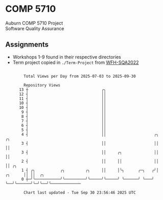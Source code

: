 # COMP 5710
Auburn COMP 5710 Project  
Software Quality Assurance

## Assignments
- Workshops 1-9 found in their respective directories
- Term project copied in `./Term-Project` from [WFH-SQA2022](https://github.com/wumphlett/WFH-SQA2022-AUBURN)

```

        Total Views per Day from 2025-07-03 to 2025-09-30

        Repository Views
      13 ┼                                ╭╮
      12 ┤                                ││
      11 ┤                                ││
      10 ┤                                ││
      10 ┤                                ││
       9 ┤                                ││
       8 ┤                                ││
       7 ┤                                ││
       6 ┤                                ││
       5 ┤                                ││
       4 ┤                                ││                     ╭╮          ╭╮
       3 ┤                                ││                     ││          ││
       3 ┤                                ││     ╭╮              ││          ││
       2 ┤                                ││     ││              ││          ││ ╭╮
       1 ┤ ╭╮           ╭╮         ╭╮     ││     │╰╮      ╭─╮   ╭╯│  ╭╮      ││ ││  ╭╮
       0 ┼─╯╰───────────╯╰─────────╯╰─────╯╰─────╯ ╰──────╯ ╰───╯ ╰──╯╰──────╯╰─╯╰──╯╰─────────────

        Chart last updated - Tue Sep 30 23:56:46 2025 UTC
        
```
